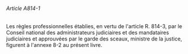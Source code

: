 ###### Article A814-1

Les règles professionnelles établies, en vertu de l'article R. 814-3, par le Conseil national des administrateurs judiciaires et des mandataires judiciaires et approuvées par le garde des sceaux, ministre de la justice, figurent à l'annexe 8-2 au présent livre.

